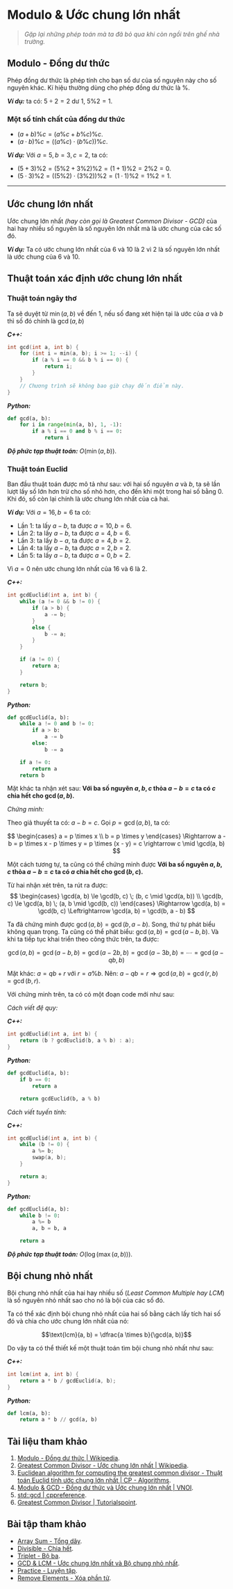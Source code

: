 
# Modulo & Ước chung lớn nhất

> *Gặp lại những phép toán mà ta đã bỏ qua khi còn ngồi trên ghế nhà trường.*

## Modulo - Đồng dư thức

Phép đồng dư thức là phép tính cho bạn số dư của số nguyên này cho số nguyên khác. Kí hiệu thường dùng cho phép đồng dư thức là $\%$.

***Ví dụ:*** ta có: $5 \div 2 = 2$ dư $1$, $5 \%  2 = 1$.

### Một số tính chất của đồng dư thức

- $(a + b) \% c = (a \% c + b \% c) \% c$.
- $(a \cdot b) \% c = ((a \% c) \cdot (b \% c)) \% c$.

***Ví dụ:*** Với $a = 5, b = 3, c = 2$, ta có:

- $(5 + 3) \% 2 = (5 \% 2 + 3 \% 2) \% 2 = (1 + 1) \% 2 = 2 \% 2 = 0$.
- $(5 \cdot 3) \% 2 = ((5 \% 2) \cdot (3 \% 2)) \% 2 = (1 \cdot 1) \% 2 = 1 \% 2 = 1$.

---

## Ước chung lớn nhất

Ước chung lớn nhất *(hay còn gọi là Greatest Common Divisor - GCD)* của hai hay nhiều số nguyên là số nguyên lớn nhất mà là ước chung của các số đó.

***Ví dụ:*** Ta có ước chung lớn nhất của $6$ và $10$ là $2$ vì $2$ là số nguyên lớn nhất là ước chung của $6$ và $10$.

## Thuật toán xác định ước chung lớn nhất

### Thuật toán ngây thơ

Ta sẽ duyệt từ $\min(a, b)$ về đến $1$, nếu số đang xét hiện tại là ước của $a$ và $b$ thì số đó chính là $\gcd(a, b)$

***C++:***

```cpp
int gcd(int a, int b) {
	for (int i = min(a, b); i >= 1; --i) {
		if (a % i == 0 && b % i == 0) {
			return i;
		}
	}
    // Chương trình sẽ không bao giờ chạy đến điểm này.
}
```

***Python:***

```py
def gcd(a, b):
    for i in range(min(a, b), 1, -1):
        if a % i == 0 and b % i == 0:
            return i
```

***Độ phức tạp thuật toán:*** $O(\min(a, b))$.

### Thuật toán Euclid

Ban đầu thuật toán được mô tả như sau: với hai số nguyên $a$ và $b$, ta sẽ lần lượt lấy số lớn hơn trừ cho số nhỏ hơn, cho đến khi một trong hai số bằng $0$. Khi đó, số còn lại chính là ước chung lớn nhất của cả hai.

***Ví dụ:*** Với $a = 16, b = 6$ ta có:

- Lần $1$: ta lấy $a - b$, ta được $a = 10, b = 6$.
- Lần $2$: ta lấy $a - b$, ta được $a = 4, b = 6$.
- Lần $3$: ta lấy $b - a$, ta được $a = 4, b = 2$.
- Lần $4$: ta lấy $a - b$, ta được $a = 2, b = 2$.
- Lần $5$: ta lấy $a - b$, ta được $a = 0, b = 2$.

Vì $a = 0$ nên ước chung lớn nhất của $16$ và $6$ là $2$.

***C++:***

```cpp
int gcdEuclid(int a, int b) {
	while (a != 0 && b != 0) {
		if (a > b) {
			a -= b;
		}
		else {
			b -= a;
		}
	}

	if (a != 0) {
		return a;
	}

	return b;
}
```

***Python:***

```py
def gcdEuclid(a, b):
    while a != 0 and b != 0:
        if a > b:
            a -= b
        else:
            b -= a

    if a != 0:
        return a
    return b
```

Mặt khác ta nhận xét sau: **Với ba số nguyên $a, b, c$ thỏa $a - b = c$ ta có $c$ chia hết cho $\gcd(a, b)$.**

*Chứng minh:*

Theo giả thuyết ta có: $a - b = c$. Gọi $p = \gcd(a, b)$, ta có:

$$
\begin{cases}
a = p \times x \\
b = p \times y
\end{cases}
\Rightarrow a - b = p \times x - p \times y = p \times (x - y) = c \rightarrow c \mid \gcd(a, b)
$$

Một cách tương tự, ta cũng có thể chứng minh được **Với ba số nguyên $a, b, c$ thỏa $a - b = c$ ta có $a$ chia hết cho $\gcd(b, c)$.**

Từ hai nhận xét trên, ta rút ra được:
$$
\begin{cases}
\gcd(a, b) \le \gcd(b, c) \; (b, c \mid \gcd(a, b)) \\
\gcd(b, c) \le \gcd(a, b) \; (a, b \mid \gcd(b, c))
\end{cases}
\Rightarrow \gcd(a, b) = \gcd(b, c) \Leftrightarrow \gcd(a, b) = \gcd(b, a - b)
$$

Ta đã chứng minh được $\gcd(a, b) = \gcd(b, a - b)$. Song, thứ tự phát biểu không quan trọng. Ta cũng có thể phát biểu: $\gcd(a, b) = \gcd(a - b, b)$. Và khi ta tiếp tục khai triển theo công thức trên, ta được:

$$\gcd(a, b) = \gcd(a - b, b) = \gcd(a - 2b, b) = \gcd(a - 3b, b) = \cdots = \gcd(a - qb, b)$$

Mặt khác: $a = qb + r$ với $r = a \% b$. Nên: $a - qb = r \Rightarrow \gcd(a, b) = \gcd(r, b) = \gcd(b, r)$.

Với chứng minh trên, ta có có một đoạn code mới như sau:

*Cách viết đệ quy:*

***C++:***

```cpp
int gcdEuclid(int a, int b) {
	return (b ? gcdEuclid(b, a % b) : a);
}
```

***Python:***

```py
def gcdEuclid(a, b):
    if b == 0:
        return a

    return gcdEuclid(b, a % b)
```

*Cách viết tuyến tính:*

***C++:***

```cpp
int gcdEuclid(int a, int b) {
	while (b != 0) {
		a %= b;
		swap(a, b);
	}

	return a;
}
```

***Python:***

```py
def gcdEuclid(a, b):
    while b != 0:
        a %= b
        a, b = b, a

    return a
```

***Độ phức tạp thuật toán:*** $O(\log(\max(a, b)))$.

## Bội chung nhỏ nhất

Bội chung nhỏ nhất của hai hay nhiều số (*Least Common Multiple hay LCM*) là số nguyên nhỏ nhất sao cho nó là bội của các số đó.

Ta có thể xác định bội chung nhỏ nhất của hai số bằng cách lấy tích hai số đó và chia cho ước chung lớn nhất của nó:

$$\text{lcm}(a, b) = \dfrac{a \times b}{\gcd(a, b)}$$

Do vậy ta có thể thiết kế một thuật toán tìm bội chung nhỏ nhất như sau:

***C++:***

```cpp
int lcm(int a, int b) {
	return a * b / gcdEuclid(a, b);
}
```

***Python:***

```py
def lcm(a, b):
    return a * b // gcd(a, b)
```

## Tài liệu tham khảo

1. [Modulo - Đồng dư thức | Wikipedia](https://en.wikipedia.org/wiki/Modulo_operation).
2. [Greatest Common Divisor - Ước chung lớn nhất | Wikipedia](https://en.wikipedia.org/wiki/Greatest_common_divisor).
3. [Euclidean algorithm for computing the greatest common divisor - Thuật toán Euclid tính ước chung lớn nhất | CP - Algorithms](https://cp-algorithms.com/algebra/euclid-algorithm.html).
4. [Modulo & GCD - Đồng dư thức và Ước chung lớn nhất | VNOI](https://vnoi.info/wiki/translate/he/So-hoc-Phan-1-Modulo-gcd.md).
5. [std::gcd | cppreference](https://en.cppreference.com/w/cpp/numeric/gcd).
6. [Greatest Common Divisor | Tutorialspoint](https://www.tutorialspoint.com/cplusplus-program-to-find-gcd).

## Bài tập tham khảo

- [Array Sum - Tổng dãy](/Posts/Problems-And-Solutions/Categories/Modulo-GCD/Array-Sum/Statement.md).
- [Divisible - Chia hết](/Posts/Problems-And-Solutions/Categories/Modulo-GCD/Divisible/Statement.md).
- [Triplet - Bộ ba](/Posts/Problems-And-Solutions/Categories/Modulo-GCD/Triplet/Statement.md).
- [GCD & LCM - Ước chung lớn nhất và Bộ chung nhỏ nhất](/Posts/Problems-And-Solutions/Categories/Modulo-GCD/GCD-LCM/Statement.md).
- [Practice - Luyện tập](/Posts/Problems-And-Solutions/Categories/Modulo-GCD/Practice/Statement.md).
- [Remove Elements - Xóa phần tử](/Posts/Problems-And-Solutions/Categories/Modulo-GCD/Remove-Elements/Statement.md).